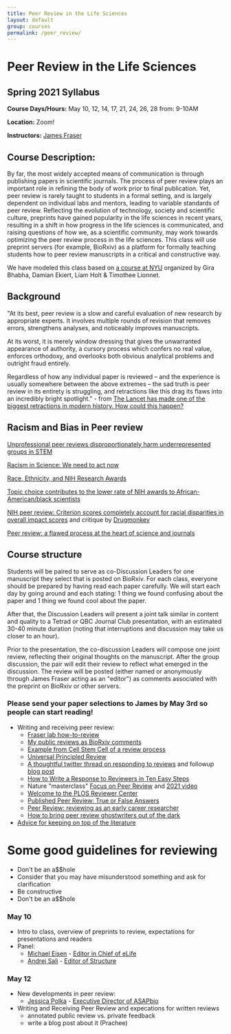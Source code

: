 ```yaml
---
title: Peer Review in the Life Sciences
layout: default
group: courses
permalink: /peer_review/
---
```


# Peer Review in the Life Sciences

## Spring 2021 Syllabus

**Course Days/Hours:** May 10, 12, 14, 17, 21, 24, 26, 28 from: 9-10AM

**Location:** Zoom!

**Instructors:** [James Fraser](mailto:jfraser@fraserlab.com)

## Course Description:

By far, the most widely accepted means of communication is through publishing papers in scientific journals. The process of peer review plays an important role in refining the body of work prior to final publication. Yet, peer review is rarely taught to students in a formal setting, and is largely dependent on individual labs and mentors, leading to variable standards of peer review. Reflecting the evolution of technology, society and scientific culture, preprints have gained popularity in the life sciences in recent years, resulting in a shift in how progress in the life sciences is communicated, and raising questions of how we, as a scientific community, may work towards optimizing the peer review process in the life sciences. This class will use preprint servers (for example, BioRxiv) as a platform for formally teaching students how to peer review manuscripts in a critical and constructive way.

We have modeled this class based on [a course at NYU](http://bhabhaekiertlab.org/teaching) organized by Gira Bhabha, Damian Ekiert, Liam Holt & Timothee Lionnet.

## Background

"At its best, peer review is a slow and careful evaluation of new research by appropriate experts. It involves multiple rounds of revision that removes errors, strengthens analyses, and noticeably improves manuscripts.

At its worst, it is merely window dressing that gives the unwarranted appearance of authority, a cursory process which confers no real value, enforces orthodoxy, and overlooks both obvious analytical problems and outright fraud entirely.

Regardless of how any individual paper is reviewed – and the experience is usually somewhere between the above extremes – the sad truth is peer review in its entirety is struggling, and retractions like this drag its flaws into an incredibly bright spotlight." - from [The Lancet has made one of the biggest retractions in modern history. How could this happen?
](https://www.theguardian.com/commentisfree/2020/jun/05/lancet-had-to-do-one-of-the-biggest-retractions-in-modern-history-how-could-this-happen)


## Racism and Bias in Peer review
[Unprofessional peer reviews disproportionately harm underrepresented groups in STEM](https://peerj.com/articles/8247/)

[Racism in Science: We need to act now](https://elifesciences.org/articles/59636)

[Race, Ethnicity, and NIH Research Awards](https://science.sciencemag.org/content/333/6045/1015)

[Topic choice contributes to the lower rate of NIH awards to African-American/black scientists](https://advances.sciencemag.org/content/5/10/eaaw7238)

[NIH peer review: Criterion scores completely account for racial disparities in overall impact scores](https://advances.sciencemag.org/content/6/23/eaaz4868) and critique by [Drugmonkey](https://twitter.com/drugmonkeyblog/status/1268647041007104001)

[Peer review: a flawed process at the heart of science and journals](https://www.ncbi.nlm.nih.gov/pmc/articles/PMC1420798)

## Course structure

Students will be paired to serve as co-Discussion Leaders for one manuscript they select that is posted on BioRxiv.  For each class, everyone should be prepared by having read each paper carefully. We will start each day by going around and each stating: 1 thing we found confusing about the paper and 1 thing we found cool about the paper. 

After that, the Discussion Leaders will present a joint talk similar in content and quality to a Tetrad or QBC Journal Club presentation, with an estimated 30-40 minute duration (noting that interruptions and discussion may take us closer to an hour).

Prior to the presentation, the co-discussion Leaders will compose one joint review, reflecting their original thoughts on the manuscript. After the group discussion, the pair will edit their review to reflect what emerged in the discussion. The review will be posted (either named or anonymously through James Fraser acting as an "editor") as comments associated with the preprint on BioRxiv or other servers.

### Please send your paper selections to James by May 3rd so people can start reading!

- Writing and receiving peer review:
    - [Fraser lab how-to-review](/peer_review/how_to)
    - [My public reviews as BioRxiv comments](https://disqus.com/by/fraserlab/comments/)
    - [Example from Cell Stem Cell of a review process](http://cdn.fraserlab.com/courses/peer_review_2020/2019_saxe.pdf)
    - [Universal Principled Review](http://cdn.fraserlab.com/courses/peer_review_2020/2019_krummel.pdf)
    - [A thoughtful twitter thread on responding to reviews](https://twitter.com/dsquintana/status/1119956899447889920?s=20) and followup [blog post](https://www.dsquintana.com/post/23_apr_2019_peer-review/)
    - [How to Write a Response to Reviewers in Ten Easy Steps](https://telliamedrevisited.wordpress.com/2020/07/15/how-to-write-a-response-to-reviewers-in-ten-easy-steps/)
	- Nature "masterclass" [Focus on Peer Review](https://masterclasses.nature.com/focus-on-peer-review-online-course/16605550) and [2021 video](https://www.youtube.com/watch?v=C0cchYD9hpY)
	- [Welcome to the PLOS Reviewer Center](https://plos.org/resources/for-reviewers/?utm_medium=ad&utm_source=twitter&utm_campaign=reviewercenter)
	- [Published Peer Review: True or False Answers](https://elifesciences.org/articles/12708)
  - [Peer Review: reviewing as an early career researcher](https://www.blopig.com/blog/2021/03/peer-review-reviewing-as-an-early-career-researcher/)
  - [How to bring peer review ghostwriters out of the dark](https://www.molbiolcell.org/doi/full/10.1091/mbc.E20-10-0642)
- [Advice for keeping on top of the literature](https://fraserlab.com/2013/09/28/The-Fraser-Lab-method-of-following-the-scientific-literature/)

# Some good guidelines for reviewing

- Don't be an a$$hole
- Consider that you may have misunderstood something and ask for clarification
- Be constructive
- Don't be an a$$hole

### May 10
- Intro to class, overview of preprints to review, expectations for presentations and readers
- Panel:
  - [Michael Eisen](http://eisenlab.org/) - [Editor in Chief of eLife](https://elifesciences.org/about/people)
  - [Andrej Sali](https://salilab.org/) - [Editor of Structure](https://www.cell.com/structure/editors)


### May 12
- New developments in peer review:
  - [Jessica Polka](https://en.wikipedia.org/wiki/Jessica_Polka) - [Executive Director of ASAPbio](https://asapbio.org/dt_team/jessica-polka)
- Writing and Receiving Peer Review and expecations for written reviews
  - annotated public review vs. private feedback
  - write a blog post about it (Prachee)

